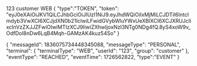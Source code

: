 
123 customer WEB
{
"type":"TOKEN",
"token": "eyJ0eXAiOiJKV1QiLCJhbGciOiJIUzI1NiJ9.eyJhdWQiOiIxMjMiLCJDTiI6IntcImdyb3VwXCI6XCJjdXN0b21lclwiLFwidGVybWluYWxUeXBlXCI6XCJXRUJcIixcInVzZXJJZFwiOlwiMTIzXCJ9IiwiZXhwIjoxNzI3NTg0NDg4fQ.8yS4xoW9v_OdfDol8nDw6LqB4Mqh-GAMzAK4kuz54So"
}

{
"messageId": 1836075734448345088,
"messageType": "PERSONAL",
"terminal": {
"terminalType": "WEB",
"userId": "123",
"group": "customer"
},
"eventType": "REACHED",
"eventTime": 1726562822,
"type":"EVENT"
}
